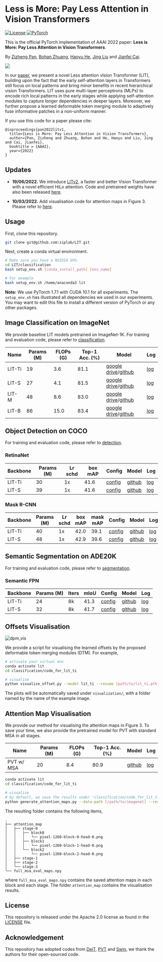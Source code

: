 # Less is More: Pay Less Attention in Vision Transformers

[![License](https://img.shields.io/badge/License-Apache_2.0-blue.svg)](https://opensource.org/licenses/Apache-2.0) 
<a href="https://pytorch.org/get-started/locally/"><img alt="PyTorch" src="https://img.shields.io/badge/PyTorch-ee4c2c?logo=pytorch&logoColor=white"></a>

This is the official PyTorch implementation of AAAI 2022 paper: **Less is More: Pay Less Attention in Vision Transformers**.

By [Zizheng Pan](https://scholar.google.com.au/citations?user=w_VMopoAAAAJ&hl=en), [Bohan Zhuang](https://sites.google.com/view/bohanzhuang), [Haoyu He](https://scholar.google.com/citations?user=aU1zMhUAAAAJ&hl=en), [Jing Liu](https://sites.google.com/view/jing-liu/%E9%A6%96%E9%A1%B5) and [Jianfei Cai](https://scholar.google.com/citations?user=N6czCoUAAAAJ&hl=en).



![](.github/lit.png)



In our [paper](https://arxiv.org/abs/2105.14217), we present a novel Less attention vIsion Transformer (LIT), building upon the fact that the early self-attention layers in Transformers still focus on local patterns and bring minor benefits in recent hierarchical vision Transformers. LIT uses pure multi-layer perceptrons (MLPs) to encode rich local patterns in the early stages while applying self-attention modules to capture longer dependencies in deeper layers. Moreover, we further propose a learned deformable token merging module to adaptively fuse informative patches in a non-uniform manner.



If you use this code for a paper please cite:

```
@inproceedings{pan2022litv1,
  title={Less is More: Pay Less Attention in Vision Transformers},
  author={Pan, Zizheng and Zhuang, Bohan and He, Haoyu and Liu, Jing and Cai, Jianfei},
  booktitle = {AAAI},
  year={2022}
}
```

## Updates

- **19/06/2022.** We introduce [LITv2](https://arxiv.org/abs/2205.13213), a faster and better Vision Transformer with a novel efficient HiLo attention. Code and pretrained weights have also been released [here](https://github.com/ziplab/LITv2).

- **10/03/2022.** Add visualisation code for attention maps in Figure 3. Please refer to [here](https://github.com/zhuang-group/LIT#attention-map-visualisation).


## Usage

First, clone this repository.

```bash
git clone git@github.com:ziplab/LIT.git
```

Next, create a conda virtual environment.

```bash
# Make sure you have a NVIDIA GPU.
cd LIT/classification
bash setup_env.sh [conda_install_path] [env_name]

# For example
bash setup_env.sh /home/anaconda3 lit
```

**Note:** We use PyTorch 1.7.1 with CUDA 10.1 for all experiments. The `setup_env.sh` has illustrated all dependencies we used in our experiments. You may want to edit this file to install a different version of PyTorch or any other packages.




## Image Classification on ImageNet

We provide baseline LIT models pretrained on ImageNet-1K. For training and evaluation code, please refer to [classification](https://github.com/ziplab/LIT/tree/main/classification).

| Name   | Params (M) | FLOPs (G) | Top-1 Acc. (%) | Model                                                        | Log                                                          |
| ------ | ---------- | --------- | -------------- | ------------------------------------------------------------ | ------------------------------------------------------------ |
| LIT-Ti | 19         | 3.6       | 81.1           | [google drive](https://drive.google.com/file/d/19X3u-0BtXXZRlWZeSe5e-Z0ocS6rWCFb/view?usp=sharing)/[github](https://github.com/ziplab/LIT/releases/download/v1.0/lit_ti.pth) | [log](https://github.com/ziplab/LIT/releases/download/v1.0/log_lit_ti.txt) |
| LIT-S  | 27         | 4.1       | 81.5           | [google drive](https://drive.google.com/file/d/1WbXspSpUFmiFEeJov4LNWEOLlgUO6eKs/view?usp=sharing)/[github](https://github.com/ziplab/LIT/releases/download/v1.0/lit_s.pth) | [log](https://github.com/ziplab/LIT/releases/download/v1.0/log_rank0_lit_small.txt) |
| LIT-M  | 48         | 8.6       | 83.0           | [google drive](https://drive.google.com/file/d/1HYJLmKSYO5rgGWPynzEMEG_TYEqFA0oy/view?usp=sharing)/[github](https://github.com/ziplab/LIT/releases/download/v1.0/lit_m.pth) | [log](https://github.com/ziplab/LIT/releases/download/v1.0/log_rank0_lit_medium.txt) |
| LIT-B  | 86         | 15.0      | 83.4           | [google drive](https://drive.google.com/file/d/1EX2CbCVUbc3IVFWdlnRoh7GBWov91iXb/view?usp=sharing)/[github](https://github.com/ziplab/LIT/releases/download/v1.0/lit_b.pth) | [log](https://github.com/ziplab/LIT/releases/download/v1.0/log_rank0_lit_base.txt) |




## Object Detection on COCO

For training and evaluation code, please refer to [detection](https://github.com/ziplab/LIT/tree/main/detection).


### RetinaNet

| Backbone | Params (M) | Lr schd | box mAP | Config                                                       | Model                                                        | Log                                                          |
| -------- | ---------- | ------- | ------- | ------------------------------------------------------------ | ------------------------------------------------------------ | ------------------------------------------------------------ |
| LIT-Ti   | 30         | 1x      | 41.6    | [config](https://github.com/ziplab/LIT/blob/main/detection/configs/lit/retinanet_lit_ti_fpn_1x_coco.py) | [github](https://github.com/ziplab/LIT/releases/download/v2.0/retina_lit_ti.pth) | [log](https://github.com/ziplab/LIT/releases/download/v2.0/retina_lit_ti.json) |
| LIT-S    | 39         | 1x      | 41.6    | [config](https://github.com/ziplab/LIT/blob/main/detection/configs/lit/retinanet_lit_s_fpn_1x_coco.py) | [github](https://github.com/ziplab/LIT/releases/download/v2.0/retina_lit_s.pth) | [log](https://github.com/ziplab/LIT/releases/download/v2.0/retina_lit_s.json) |


### Mask R-CNN

| Backbone | Params (M) | Lr schd | box mAP | mask mAP | Config                                                       | Model                                                        | Log                                                          |
| -------- | ---------- | ------- | ------- | -------- | ------------------------------------------------------------ | ------------------------------------------------------------ | ------------------------------------------------------------ |
| LIT-Ti   | 40         | 1x      | 42.0    | 39.1     | [config](https://github.com/ziplab/LIT/blob/main/detection/configs/lit/mask_rcnn_lit_ti_fpn_1x_coco.py) | [github](https://github.com/ziplab/LIT/releases/download/v2.0/mask_rcnn_lit_ti.pth) | [log](https://github.com/ziplab/LIT/releases/download/v2.0/mask_rcnn_lit_ti.json) |
| LIT-S    | 48         | 1x      | 42.9    | 39.6     | [config](https://github.com/ziplab/LIT/blob/main/detection/configs/lit/mask_rcnn_lit_s_fpn_1x_coco.py) | [github](https://github.com/ziplab/LIT/releases/download/v2.0/mask_rcnn_lit_s.pth) | [log](https://github.com/ziplab/LIT/releases/download/v2.0/mask_rcnn_lit_s.json) |



## Semantic Segmentation on ADE20K

For training and evaluation code, please refer to [segmentation](https://github.com/ziplab/LIT/tree/main/segmentation).


### Semantic FPN

| Backbone | Params (M) | Iters | mIoU | Config                                                       | Model                                                        | Log                                                          |
| -------- | ---------- | ----- | ---- | ------------------------------------------------------------ | ------------------------------------------------------------ | ------------------------------------------------------------ |
| LIT-Ti   | 24         | 8k    | 41.3 | [config](https://github.com/ziplab/LIT/blob/main/segmentation/configs/lit/lit_ti_fpn_r50_512x512_80k_ade20k.py) | [github](https://github.com/ziplab/LIT/releases/download/v2.0/sem_fpn_lit_ti.pth) | [log](https://github.com/ziplab/LIT/releases/download/v2.0/sem_fpn_lit_ti_log.json) |
| LIT-S    | 32         | 8k    | 41.7 | [config](https://github.com/ziplab/LIT/blob/main/segmentation/configs/lit/lit_s_fpn_r50_512x512_80k_ade20k.py) | [github](https://github.com/ziplab/LIT/releases/download/v2.0/sem_fpn_lit_s.pth) | [log](https://github.com/ziplab/LIT/releases/download/v2.0/sem_fpn_lit_s_log.json) |



## Offsets Visualisation

![dpm_vis](.github/dpm_vis.jpg)

We provide a script for visualising the learned offsets by the proposed deformable token merging modules (DTM). For example,

```bash
# activate your virtual env
conda activate lit
cd classification/code_for_lit_ti

# visualise
python visualize_offset.py --model lit_ti --resume [path/to/lit_ti.pth] --vis_image visualization/demo.JPEG
```

The plots will be automatically saved under `visualization/`, with a folder named by the name of the example image.


## Attention Map Visualisation

We provide our method for visualising the attention maps in Figure 3. To save your time, we also provide the pretrained model for PVT with standard MSA in all stages.

| Name       | Params (M) | FLOPs (G) | Top-1 Acc. (%) | Model                                                        | Log                                                          |
| ---------- | ---------- | --------- | -------------- | ------------------------------------------------------------ | ------------------------------------------------------------ |
| PVT w/ MSA | 20         | 8.4       | 80.9           | [github](https://github.com/zhuang-group/LIT/releases/download/v2.1/pvt_full_msa.pth) | [log](https://github.com/zhuang-group/LIT/releases/download/v2.1/log.txt) |

```bash
conda activate lit
cd classification/code_for_lit_ti

# visualise
# by default, we save the results under 'classification/code_for_lit_ti/attn_results'
python generate_attention_maps.py --data-path [/path/to/imagenet] --resume [/path/to/pvt_full_msa.pth]
```

The resulting folder contains the following items,

```
.
├── attention_map
│   ├── stage-0
│   │   ├── block0
│   │   │   └── pixel-1260-block-0-head-0.png
│   │   ├── block1
│   │   │   └── pixel-1260-block-1-head-0.png
│   │   └── block2
│   │       └── pixel-1260-block-2-head-0.png
│   ├── stage-1
│   ├── stage-2
│   └── stage-3
└── full_msa_eval_maps.npy
```

where `full_msa_eval_maps.npy` contains the saved attention maps in each block and each stage.  The folder `attention_map` contains the visualisation results.


## License

This repository is released under the Apache 2.0 license as found in the [LICENSE](https://github.com/ziplab/LIT/blob/main/LICENSE) file.



## Acknowledgement

This repository has adopted codes from [DeiT](https://github.com/facebookresearch/deit), [PVT](https://github.com/whai362/PVT) and [Swin](https://github.com/microsoft/Swin-Transformer), we thank the authors for their open-sourced code.

